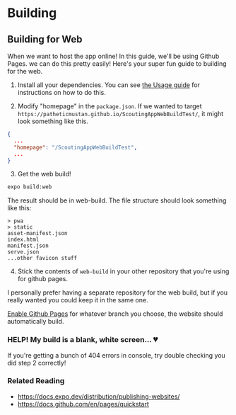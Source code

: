 # Building

## Building for Web

When we want to host the app online! In this guide, we'll be using Github Pages.
we can do this pretty easily! Here's your super fun guide to building for the web.

1. Install all your dependencies. You can see [the Usage guide](./Usage.md) for instructions on how to do this.

2. Modify "homepage" in the `package.json`. If we wanted to target `https://patheticmustan.github.io/ScoutingAppWebBuildTest/`, it might look something like this.

```json
{
  ...
  "homepage": "/ScoutingAppWebBuildTest",
  ...
}
```

3. Get the web build!

```cmd
expo build:web
```

The result should be in web-build. The file structure should look something like this:

```
> pwa
> static
asset-manifest.json
index.html
manifest.json
serve.json
...other favicon stuff
```

4. Stick the contents of `web-build` in your other repository that you're using for github pages.

I personally prefer having a separate repository for the web build, but if you really wanted you could keep it in the same one. 

[Enable Github Pages](https://docs.github.com/en/pages/quickstart) for whatever branch you choose, the website should automatically build.


### HELP! My build is a blank, white screen... 💔

If you're getting a bunch of 404 errors in console, try double checking you did step 2 correctly! 

### Related Reading

- https://docs.expo.dev/distribution/publishing-websites/
- https://docs.github.com/en/pages/quickstart
